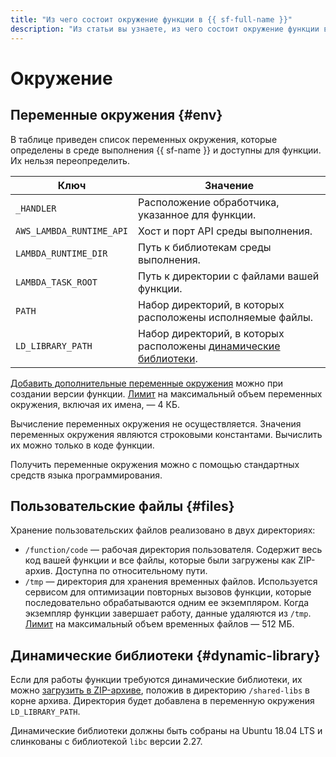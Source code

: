 ```yaml
---
title: "Из чего состоит окружение функции в {{ sf-full-name }}"
description: "Из статьи вы узнаете, из чего состоит окружение функции в {{ sf-name }}."
---
```


# Окружение

## Переменные окружения {#env}

В таблице приведен список переменных окружения, которые определены в среде выполнения {{ sf-name }} и доступны для функции. Их нельзя переопределить.

Ключ | Значение
---- | ----
`_HANDLER` | Расположение обработчика, указанное для функции. 
`AWS_LAMBDA_RUNTIME_API` | Хост и порт API среды выполнения.
`LAMBDA_RUNTIME_DIR` | Путь к библиотекам среды выполнения.
`LAMBDA_TASK_ROOT` | Путь к директории с файлами вашей функции.
`PATH` | Набор директорий, в которых расположены исполняемые файлы.
`LD_LIBRARY_PATH` | Набор директорий, в которых расположены [динамические библиотеки](#dynamic-library).

[Добавить дополнительные переменные окружения](../../operations/function/environment-variables-add.md) можно при создании версии функции. [Лимит](../limits.md#functions-limits) на максимальный объем переменных окружения, включая их имена, — 4 КБ.

Вычисление переменных окружения не осуществляется. Значения переменных окружения являются строковыми константами. Вычислить их можно только в коде функции.

Получить переменные окружения можно с помощью стандартных средств языка программирования.

## Пользовательские файлы {#files}

Хранение пользовательских файлов реализовано в двух директориях: 

* `/function/code` — рабочая директория пользователя. Содержит весь код вашей функции и все файлы, которые были загружены как ZIP-архив. Доступна по относительному пути. 
* `/tmp` — директория для хранения временных файлов. Используется сервисом для оптимизации повторных вызовов функции, которые последовательно обрабатываются одним ее экземпляром. Когда экземпляр функции завершает работу, данные удаляются из `/tmp`. [Лимит](../limits.md#functions-limits) на максимальный объем временных файлов — 512 МБ.

## Динамические библиотеки {#dynamic-library}

Если для работы функции требуются динамические библиотеки, их можно [загрузить в ZIP-архиве](../function.md#upload), положив в директорию `/shared-libs` в корне архива. Директория будет добавлена в переменную окружения `LD_LIBRARY_PATH`.


Динамические библиотеки должны быть собраны на Ubuntu 18.04 LTS и слинкованы с библиотекой `libc` версии 2.27.

